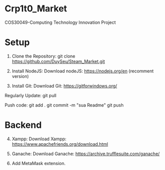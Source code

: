 # Crp1t0_Market
COS30049-Computing Technology Innovation Project


# Setup

1. Clone the Repository:
git clone https://github.com/DuySeu/Steam_Market.git

2. Install NodeJS:
Download nodeJS: https://nodejs.org/en (recomment version)

3. Install Git:
Download Git: https://gitforwindows.org/

Regularly Update:
git pull

Push code:
git add .
git commit -m "sua Readme"
git push

# Backend

4. Xampp:
Download Xampp: https://www.apachefriends.org/download.html

5. Ganache:
Download Ganache: https://archive.trufflesuite.com/ganache/

6. Add MetaMask extension.

